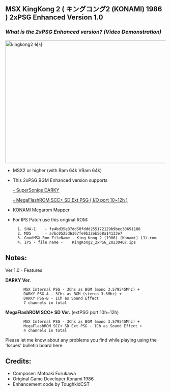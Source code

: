 ## MSX KingKong 2 (  キングコング2 (KONAMI) 1986 ) 2xPSG Enhanced Version 1.0

### *What is the 2xPSG Enhanced version? (Video Demonstration)*
<a data-flickr-embed="true" href="https://youtu.be/gHtZ5DLvVc0" title="kingkong2 복사"><img src="https://live.staticflickr.com/65535/52796856071_af7597885e_z.jpg" width="640" height="386" alt="kingkong2 복사"/></a>

- MSX2 or higher (with Ram 64k VRam 64k) 
	
- This 2xPSG BGM Enhanced version supports 

	[- SuperSoniqs DARKY](https://www.msx.org/wiki/SuperSoniqs_Darky) 
     
	[- MegaFlashROM SCC+ SD Ext PSG ( I/O port 10~12h )](https://www.msx.org/wiki/MSX_Cartridge_Shop_MegaFlashROM_SCC%2B_SD)
			    

- KONAMI Megarom Mapper
	
- For IPS Patch use this original ROM:

		1. SHA-1	- fe4bd35e87dd50fddd255172129b9bec38691188
		2. MD5	  	- a7bc0525d6367fe9b32eb568a14133e7
		3. GoodMSX Rom FileName - King Kong 2 (1986) (Konami) (J).rom
		4. IPS - file name - 	KingKong2_2xPSG_20230407.ips  
    

## Notes:

Ver 1.0 - Features 

**DARKY Ver.**

            MSX Internal PSG - 3Chs as BGM (mono 3.579545Mhz) + 
            DARKY PSG-A - 3Chs as BGM (stereo 3.6Mhz) +
            DARKY PSG-B - 1Ch as Sound Effect 
            7 channels in total

**MegaFlashROM SCC+ SD Ver.**  (extPSG port 10h~12h)

            MSX Internal PSG - 3Chs as BGM (mono 3.579545Mhz) +
            MegaFlashROM SCC+ SD Ext PSG - 1Ch as Sound Effect +
            4 channels in total

Please let me know about any problems you find while playing using the 'Issues' bulletin board here.
    	

## Credits:

- Composer: Motoaki Furukawa
- Original Game Developer Konami 1986
- Enhancement code by ToughkidCST 

